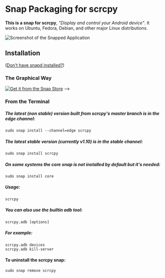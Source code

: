 # Snap Packaging for scrcpy

**This is a snap for scrcpy**, *"Display and control your Android device"*. It works on Ubuntu, Fedora, Debian, and other major Linux distributions.


![Screenshot of the Snapped Application](https://github.com/Genymobile/scrcpy/blob/master/assets/screenshot-debian-600.jpg "Screenshot of the Snapped Application")


## Installation
([Don't have snapd installed?](https://snapcraft.io/docs/core/install))

### The Graphical Way
[![Get it from the Snap Store](https://snapcraft.io/static/images/badges/en/snap-store-black.svg)](https://snapcraft.io/scrcpy)
-->

### From the Terminal

##### The latest (non stable) version built from scrcpy's master branch is in the edge channel:
    sudo snap install --channel=edge scrcpy
    
##### The latest stable version (currently v1.10) is in the stable channel:
    sudo snap install scrcpy
    
##### On some systems the core snap is not installed by default but it's needed:
    sudo snap install core


##### Usage:
    scrcpy
##### You can also use the builtin adb tool:
    scrcpy.adb [options]
##### For example:
    scrcpy.adb devices
    scrcpy.adb kill-server
    
#### To uninstall the scrcpy snap:
    sudo snap remove scrcpy
